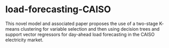 # load-forecasting-CAISO
This novel model and associated paper proposes the use of a two-stage K- means clustering for variable selection and then using decision trees and support vector regressors for day-ahead load forecasting in the CAISO electricity market.
